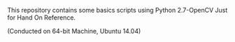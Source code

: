 This repository contains some basics scripts using Python 2.7-OpenCV 
Just for Hand On Reference.

(Conducted on 64-bit Machine, Ubuntu 14.04)